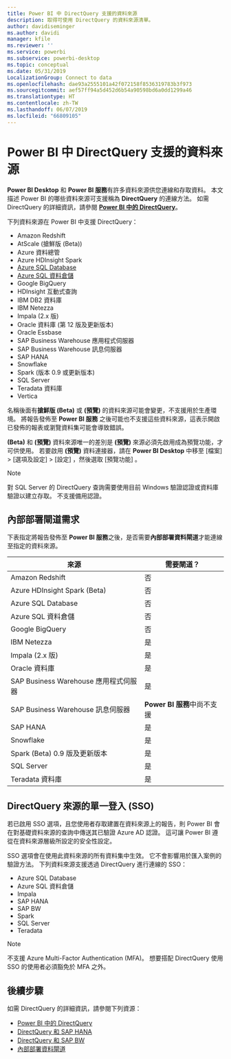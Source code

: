 ```yaml
---
title: Power BI 中 DirectQuery 支援的資料來源
description: 取得可使用 DirectQuery 的資料來源清單。
author: davidiseminger
ms.author: davidi
manager: kfile
ms.reviewer: ''
ms.service: powerbi
ms.subservice: powerbi-desktop
ms.topic: conceptual
ms.date: 05/31/2019
LocalizationGroup: Connect to data
ms.openlocfilehash: dae93a2555101a42f072158f8536319783b3f973
ms.sourcegitcommit: aef57ff94a5d452d6b54a90598bd6a0dd1299a46
ms.translationtype: HT
ms.contentlocale: zh-TW
ms.lasthandoff: 06/07/2019
ms.locfileid: "66809105"
---
```

# <a name="data-sources-supported-by-directquery-in-power-bi"></a>Power BI 中 DirectQuery 支援的資料來源

**Power BI Desktop** 和 **Power BI 服務**有許多資料來源供您連線和存取資料。 本文描述 Power BI 的哪些資料來源可支援稱為 **DirectQuery** 的連線方法。 如需 DirectQuery 的詳細資訊，請參閱 [ **Power BI 中的 DirectQuery**](desktop-directquery-about.md)。

下列資料來源在 Power BI 中支援 DirectQuery：

* Amazon Redshift
* AtScale (搶鮮版 (Beta))
* Azure 資料總管
* Azure HDInsight Spark
* [Azure SQL Database](service-azure-sql-database-with-direct-connect.md)
* [Azure SQL 資料倉儲](service-azure-sql-data-warehouse-with-direct-connect.md)
* Google BigQuery
* HDInsight 互動式查詢
* IBM DB2 資料庫
* IBM Netezza
* Impala (2.x 版)
* Oracle 資料庫 (第 12 版及更新版本)
* Oracle Essbase
* SAP Business Warehouse 應用程式伺服器
* SAP Business Warehouse 訊息伺服器
* SAP HANA
* Snowflake
* Spark (版本 0.9 或更新版本)
* SQL Server
* Teradata 資料庫
* Vertica

名稱後面有**搶鮮版 (Beta)** 或 **(預覽)** 的資料來源可能會變更，不支援用於生產環境。 將報告發佈至 **Power BI 服務** 之後可能也不支援這些資料來源，這表示開啟已發佈的報表或瀏覽資料集可能會導致錯誤。

**(Beta)** 和 **(預覽)** 資料來源唯一的差別是 **(預覽)** 來源必須先啟用成為預覽功能，才可供使用。 若要啟用 **(預覽)** 資料連接器，請在 **Power BI Desktop** 中移至 [檔案] > [選項及設定] > [設定]  ，然後選取 [預覽功能]  。

> [!NOTE]
> 對 SQL Server 的 DirectQuery 查詢需要使用目前 Windows 驗證認證或資料庫驗證以建立存取。 不支援備用認證。
>

## <a name="on-premises-gateway-requirements"></a>內部部署閘道需求
下表指定將報告發佈至 **Power BI 服務**之後，是否需要**內部部署資料閘道**才能連線至指定的資料來源。

| 來源 | 需要閘道？ |
| --- | --- |
| Amazon Redshift |否 |
| Azure HDInsight Spark (Beta) |否 |
| Azure SQL Database |否 |
| Azure SQL 資料倉儲 |否 |
| Google BigQuery |否 |
| IBM Netezza |是 |
| Impala (2.x 版) |是 |
| Oracle 資料庫 |是 |
| SAP Business Warehouse 應用程式伺服器 |是 |
| SAP Business Warehouse 訊息伺服器 |**Power BI 服務**中尚不支援 |
| SAP HANA |是 |
| Snowflake |是 |
| Spark (Beta) 0.9 版及更新版本 |是 |
| SQL Server |是 |
| Teradata 資料庫 |是 |

## <a name="single-sign-on-sso-for-directquery-sources"></a>DirectQuery 來源的單一登入 (SSO)

若已啟用 SSO 選項，且您使用者存取建置在資料來源上的報告，則 Power BI 會在對基礎資料來源的查詢中傳送其已驗證 Azure AD 認證。 這可讓 Power BI 遵從在資料來源層級所設定的安全性設定。

SSO 選項會在使用此資料來源的所有資料集中生效。 它不會影響用於匯入案例的驗證方法。 下列資料來源支援透過 DirectQuery 進行連線的 SSO：

- Azure SQL Database
- Azure SQL 資料倉儲
- Impala
- SAP HANA
- SAP BW
- Spark
- SQL Server
- Teradata

> [!Note]
> 不支援 Azure Multi-Factor Authentication (MFA)。 想要搭配 DirectQuery 使用 SSO 的使用者必須豁免於 MFA 之外。

## <a name="next-steps"></a>後續步驟
如需 DirectQuery 的詳細資訊，請參閱下列資源：

* [Power BI 中的 DirectQuery](desktop-directquery-about.md)
* [DirectQuery 和 SAP HANA](desktop-directquery-sap-hana.md)
* [DirectQuery 和 SAP BW](desktop-directquery-sap-bw.md)
* [內部部署資料閘道](service-gateway-onprem.md)

